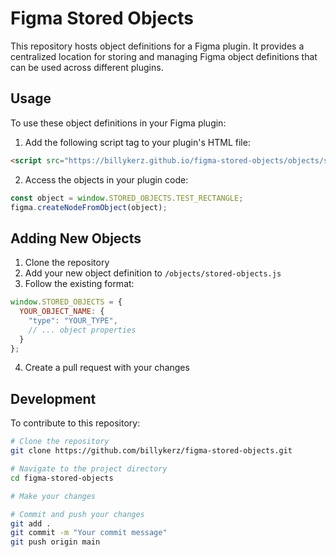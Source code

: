# Figma Stored Objects

This repository hosts object definitions for a Figma plugin. It provides a centralized location for storing and managing Figma object definitions that can be used across different plugins.

## Usage

To use these object definitions in your Figma plugin:

1. Add the following script tag to your plugin's HTML file:
```html
<script src="https://billykerz.github.io/figma-stored-objects/objects/stored-objects.js"></script>
```

2. Access the objects in your plugin code:
```javascript
const object = window.STORED_OBJECTS.TEST_RECTANGLE;
figma.createNodeFromObject(object);
```

## Adding New Objects

1. Clone the repository
2. Add your new object definition to `/objects/stored-objects.js`
3. Follow the existing format:
```javascript
window.STORED_OBJECTS = {
  YOUR_OBJECT_NAME: {
    "type": "YOUR_TYPE",
    // ... object properties
  }
};
```
4. Create a pull request with your changes

## Development

To contribute to this repository:

```bash
# Clone the repository
git clone https://github.com/billykerz/figma-stored-objects.git

# Navigate to the project directory
cd figma-stored-objects

# Make your changes

# Commit and push your changes
git add .
git commit -m "Your commit message"
git push origin main
```